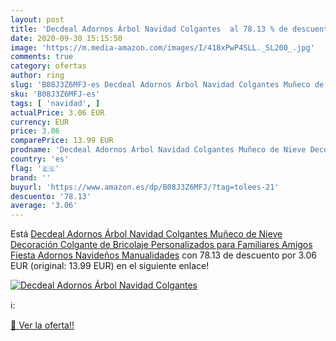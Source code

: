 ```yaml
---
layout: post
title: 'Decdeal Adornos Árbol Navidad Colgantes  al 78.13 % de descuento'
date: 2020-09-30 15:15:50
image: 'https://m.media-amazon.com/images/I/418xPwP4SLL._SL200_.jpg'
comments: true
category: ofertas
author: ring
slug: 'B08J3Z6MFJ-es Decdeal Adornos Árbol Navidad Colgantes Muñeco de Nieve...'
sku: 'B08J3Z6MFJ-es'
tags: [ 'navidad', ]
actualPrice: 3.06 EUR
currency: EUR
price: 3.06
comparePrice: 13.99 EUR
prodname: 'Decdeal Adornos Árbol Navidad Colgantes Muñeco de Nieve Decoración Colgante de Bricolaje Personalizados para Familiares Amigos Fiesta Adornos Navideños Manualidades'
country: 'es'
flag: '🇪🇸'
brand: ''
buyurl: 'https://www.amazon.es/dp/B08J3Z6MFJ/?tag=tolees-21'
descuento: '78.13'
average: '3.06'
---
```


Está [Decdeal Adornos Árbol Navidad Colgantes Muñeco de Nieve Decoración Colgante de Bricolaje Personalizados para Familiares Amigos Fiesta Adornos Navideños Manualidades](https://www.amazon.es/dp/B08J3Z6MFJ/?tag=tolees-21) con 78.13 de descuento por 3.06 EUR (original: 13.99 EUR) en el siguiente enlace!

[![Decdeal Adornos Árbol Navidad Colgantes ](https://m.media-amazon.com/images/I/418xPwP4SLL._SL200_.jpg)](https://www.amazon.es/dp/B08J3Z6MFJ/?tag=tolees-21)

ℹ️:


[🛒 Ver la oferta!!](https://www.amazon.es/dp/B08J3Z6MFJ/?tag=tolees-21)
